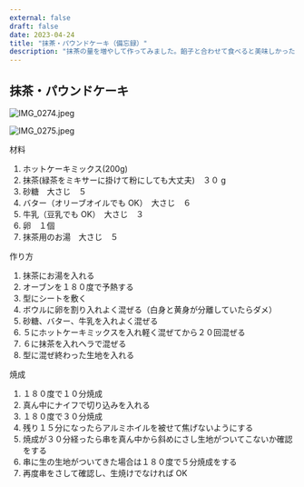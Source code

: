 ```yaml
---
external: false
draft: false
date: 2023-04-24
title: "抹茶・パウンドケーキ（備忘録）"
description: "抹茶の量を増やして作ってみました。餡子と合わせて食べると美味しかったです。"
---
```


## 抹茶・パウンドケーキ

![IMG_0274.jpeg](/images/IMG_0274.jpeg)

![IMG_0275.jpeg](/images/IMG_0275.jpeg)

材料

1. ホットケーキミックス(200g)
2. 抹茶(緑茶をミキサーに掛けて粉にしても大丈夫)　３０ g
3. 砂糖　大さじ　５
4. バター（オリーブオイルでも OK）　大さじ　６
5. 牛乳（豆乳でも OK）　大さじ　３
6. 卵　１個
7. 抹茶用のお湯　大さじ　５

作り方

1. 抹茶にお湯を入れる
2. オーブンを１８０度で予熱する
3. 型にシートを敷く
4. ボウルに卵を割り入れよく混ぜる（白身と黄身が分離していたらダメ）
5. 砂糖、バター、牛乳を入れよく混ぜる
6. ５にホットケーキミックスを入れ軽く混ぜてから２０回混ぜる
7. ６に抹茶を入れヘラで混ぜる
8. 型に混ぜ終わった生地を入れる

焼成

1. １８０度で１０分焼成
2. 真ん中にナイフで切り込みを入れる
3. １８０度で３０分焼成
4. 残り１５分になったらアルミホイルを被せて焦げないようにする
5. 焼成が３０分経ったら串を真ん中から斜めにさし生地がついてこないか確認をする
6. 串に生の生地がついてきた場合は１８０度で５分焼成をする
7. 再度串をさして確認し、生焼けでなければ OK

